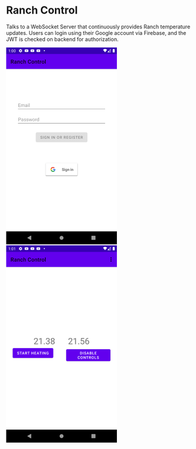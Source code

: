 # Ranch Control

Talks to a WebSocket Server that continuously provides Ranch temperature updates.
Users can login using their Google account via Firebase, and the JWT is checked on backend for authorization.

<div float="left">
    <img src="assets/Screenshot_1591826451.png" width="300" />
    <img src="assets/Screenshot_1591826511.png" width="300" />
</div>
